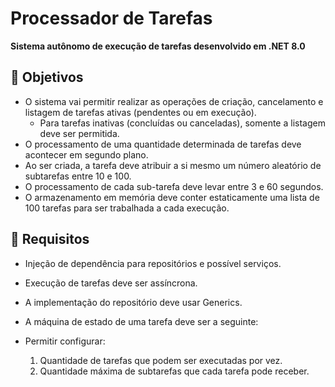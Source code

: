 # Processador de Tarefas

**Sistema autônomo de execução de tarefas desenvolvido em .NET 8.0**

## 🎯 Objetivos

- O sistema vai permitir realizar as operações de criação, cancelamento e listagem de tarefas ativas (pendentes ou em execução).
    - Para tarefas inativas (concluídas ou canceladas), somente a listagem deve ser permitida.
- O processamento de uma quantidade determinada de tarefas deve acontecer em segundo plano.
- Ao ser criada, a tarefa deve atribuir a si mesmo um número aleatório de subtarefas entre 10 e 100.
- O processamento de cada sub-tarefa deve levar entre 3 e 60 segundos.
- O armazenamento em memória deve conter estaticamente uma lista de 100 tarefas para ser trabalhada a cada execução.

## 📌 Requisitos

- Injeção de dependência para repositórios e possível serviços.
- Execução de tarefas deve ser assíncrona.
- A implementação do repositório deve usar Generics.
- A máquina de estado de uma tarefa deve ser a seguinte:

- Permitir configurar:
    1. Quantidade de tarefas que podem ser executadas por vez.
    2. Quantidade máxima de subtarefas que cada tarefa pode receber.

